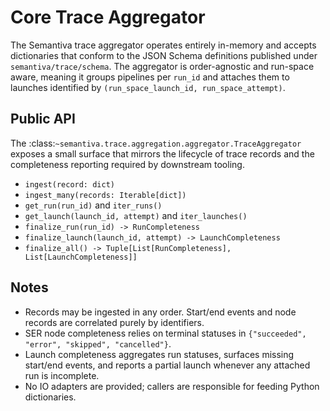 # Core Trace Aggregator

The Semantiva trace aggregator operates entirely in-memory and accepts dictionaries that conform to the JSON Schema definitions
published under ``semantiva/trace/schema``. The aggregator is order-agnostic and run-space aware, meaning it groups pipelines per
``run_id`` and attaches them to launches identified by ``(run_space_launch_id, run_space_attempt)``.

## Public API

The :class:`~semantiva.trace.aggregation.aggregator.TraceAggregator` exposes a small surface that mirrors the lifecycle of trace
records and the completeness reporting required by downstream tooling.

- ``ingest(record: dict)``
- ``ingest_many(records: Iterable[dict])``
- ``get_run(run_id)`` and ``iter_runs()``
- ``get_launch(launch_id, attempt)`` and ``iter_launches()``
- ``finalize_run(run_id) -> RunCompleteness``
- ``finalize_launch(launch_id, attempt) -> LaunchCompleteness``
- ``finalize_all() -> Tuple[List[RunCompleteness], List[LaunchCompleteness]]``

## Notes

- Records may be ingested in any order. Start/end events and node records are correlated purely by identifiers.
- SER node completeness relies on terminal statuses in ``{"succeeded", "error", "skipped", "cancelled"}``.
- Launch completeness aggregates run statuses, surfaces missing start/end events, and
  reports a partial launch whenever any attached run is incomplete.
- No IO adapters are provided; callers are responsible for feeding Python dictionaries.
